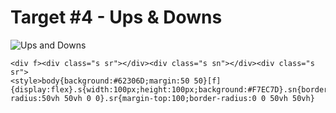 # Target #4 - Ups & Downs

![Ups and Downs](https://cssbattle.dev/targets/4.png)

```
<div f><div class="s sr"></div><div class="s sn"></div><div class="s sr">
<style>body{background:#62306D;margin:50 50}[f]{display:flex}.s{width:100px;height:100px;background:#F7EC7D}.sn{border-radius:50vh 50vh 0 0}.sr{margin-top:100;border-radius:0 0 50vh 50vh}
```
